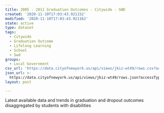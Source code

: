 ```yaml
---
title: 2005 - 2011 Graduation Outcomes - Citywide - SWD
created: '2020-11-10T17:03:43.921152'
modified: '2020-11-10T17:03:43.921162'
state: active
type: dataset
tags:
  - Citywide
  - Graduation Outcome
  - Lifelong Learning
  - School
  - Swd
groups:
  - Local Government
csv_url: 'https://data.cityofnewyork.us/api/views/jkiz-wt49/rows.csv?accessType=DOWNLOAD'
json_url: >-
  https://data.cityofnewyork.us/api/views/jkiz-wt49/rows.json?accessType=DOWNLOAD
layout: post

---
```

Latest available data and trends in graduation and dropout outcomes disaggregated by students with disabilities
